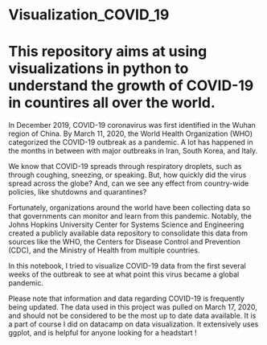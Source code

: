 # Visualization_COVID_19
This repository aims at using visualizations in python to understand the growth of COVID-19 in countires all over the world.
===================================================================================================================================================================================

In December 2019, COVID-19 coronavirus was first identified in the Wuhan region of China. By March 11, 2020, the World Health Organization (WHO) categorized the COVID-19 outbreak as a pandemic. A lot has happened in the months in between with major outbreaks in Iran, South Korea, and Italy.

We know that COVID-19 spreads through respiratory droplets, such as through coughing, sneezing, or speaking. But, how quickly did the virus spread across the globe? And, can we see any effect from country-wide policies, like shutdowns and quarantines?

Fortunately, organizations around the world have been collecting data so that governments can monitor and learn from this pandemic. Notably, the Johns Hopkins University Center for Systems Science and Engineering created a publicly available data repository to consolidate this data from sources like the WHO, the Centers for Disease Control and Prevention (CDC), and the Ministry of Health from multiple countries.

In this notebook, I tried to visualize COVID-19 data from the first several weeks of the outbreak to see at what point this virus became a global pandemic.

Please note that information and data regarding COVID-19 is frequently being updated. The data used in this project was pulled on March 17, 2020, and should not be considered to be the most up to date data available.
It is a part of course I did on datacamp on data visualization. It extensively uses ggplot, and is helpful for anyone looking for a headstart ! 
